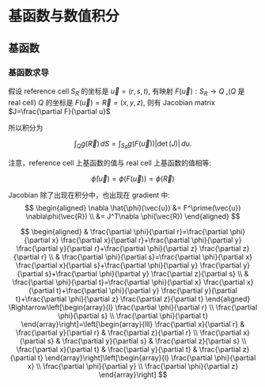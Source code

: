 # 基函数与数值积分


## 基函数


### 基函数求导

假设 reference cell $S_R$ 的坐标是 $\vec{u}=(r,s,t)$, 有映射 $F(\vec{u}): S_R \rightarrow Q$ ,($Q$ 是 real cell)  $Q$ 的坐标是 $F(\vec{u})=\vec{R}=(x,y,z)$, 则有 Jacobian matrix $J=\frac{\partial F}{\partial u}$

所以积分为

$$
\int_{Q} g(\vec{R}) \, dS = \int_{S_R} g(F(\vec{u})) |\det(J)| \, du.
$$

注意，reference cell 上基函数的值与 real cell 上基函数的值相等:

$$
\hat{\phi}(\vec{u}) = \phi(F(\vec{u})) = \phi(\vec{R}) 
$$

Jacobian 除了出现在积分中，也出现在 gradient 中:
$$
\begin{aligned}
\nabla \hat{\phi}(\vec{u}) &= F^\prime(\vec{u}) \nabla\phi(\vec{R}) \\
&= J^T\nabla \phi(\vec{R})
\end{aligned}
$$


$$
\begin{aligned}
& \frac{\partial \phi}{\partial r}=\frac{\partial \phi}{\partial x} \frac{\partial x}{\partial r}+\frac{\partial \phi}{\partial y} \frac{\partial y}{\partial r}+\frac{\partial \phi}{\partial z} \frac{\partial z}{\partial r} \\
& \frac{\partial \phi}{\partial s}=\frac{\partial \phi}{\partial x} \frac{\partial x}{\partial s}+\frac{\partial \phi}{\partial y} \frac{\partial y}{\partial s}+\frac{\partial \phi}{\partial y} \frac{\partial z}{\partial s} \\
& \frac{\partial \phi}{\partial t}=\frac{\partial \phi}{\partial x} \frac{\partial x}{\partial t}+\frac{\partial \phi}{\partial y} \frac{\partial y}{\partial t}+\frac{\partial \phi}{\partial z} \frac{\partial z}{\partial t}
\end{aligned} \Rightarrow\left[\begin{array}{l}
\frac{\partial \phi}{\partial r} \\
\frac{\partial \phi}{\partial s} \\
\frac{\partial \phi}{\partial t}
\end{array}\right]=\left[\begin{array}{lll}
\frac{\partial x}{\partial r} & \frac{\partial y}{\partial r} & \frac{\partial z}{\partial r} \\
\frac{\partial x}{\partial s} & \frac{\partial y}{\partial s} & \frac{\partial z}{\partial s} \\
\frac{\partial x}{\partial t} & \frac{\partial y}{\partial t} & \frac{\partial z}{\partial t}
\end{array}\right]\left[\begin{array}{l}
\frac{\partial \phi}{\partial x} \\
\frac{\partial \phi}{\partial y} \\
\frac{\partial \phi}{\partial z}
\end{array}\right]
$$
<!--stackedit_data:
eyJoaXN0b3J5IjpbMjEzMzg0NzcwMSwyMTQyNzQ3NjIxLC0xOD
k3ODg5NjMxLC05MTQxMzEyODNdfQ==
-->